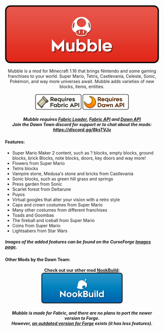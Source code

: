 [![Mubble](https://raw.githubusercontent.com/DawnTeamMC/DawnTeamMC/master/mubble/header.png)](https://www.curseforge.com/minecraft/mc-mods/mubble)

<p align="center">
	Mubble is a mod for Minecraft 1.16 that brings Nintendo and some gaming franchises to your world. Super Mario, Tetris, Castlevania, Celeste, Sonic, Pokémon, and way more universes await. Mubble adds varieties of new blocks, items, entities.<br><br>
	<a href="https://www.curseforge.com/minecraft/mc-mods/fabric-api"><img title="Requires Fabric API" height="50" src="https://raw.githubusercontent.com/DawnTeamMC/DawnTeamMC/master/fabric_api/required.png"></a>
	<a href="https://www.curseforge.com/minecraft/mc-mods/dawn"><img title="Requires Dawn API" height="50" src="https://raw.githubusercontent.com/DawnTeamMC/DawnTeamMC/master/dawn_api/required.png"></a><br>
</p>

<h5 align="center">
	Mubble requires <a href="https://fabricmc.net/use/">Fabric Loader</a>, <a href="https://www.curseforge.com/minecraft/mc-mods/fabric-api">Fabric API</a> and <a href="https://www.curseforge.com/minecraft/mc-mods/dawn">Dawn API</a><br>
	Join the Dawn Town discord for support or to chat about the mods: <a href="https://discord.gg/8ksTVJu">https://discord.gg/8ksTVJu</a><br>
</h5>

#### Features:

* Super Mario Maker 2 content, such as ? blocks, empty blocks, ground blocks, brick Blocks, note blocks, doors, key doors and way more!
* Flowers from Super Mario
* Tetris blocks
* Vampire stone, Medusa's stone and bricks from Castlevania
* Sonic blocks, such as green hill grass and springs
* Press garden from Sonic
* Scarlet forest from Deltarune
* Puyos
* Virtual googles that alter your vision with a retro style
* Caps and crown costumes from Super Mario
* Many other costumes from different franchises
* Toads and Goombas
* The fireball and iceball from Super Mario
* Coins from Super Mario
* Lightsabers from Star Wars

##### Images of the added features can be found on the CurseForge [Images page](https://www.curseforge.com/minecraft/mc-mods/mubble/screenshots).


#### Other Mods by the Dawn Team:
<p align="center">
	<strong>Check out our other mod <a href="https://www.curseforge.com/minecraft/mc-mods/nookbuild">NookBuild</a>:</strong><br>
	<a href="https://www.curseforge.com/minecraft/mc-mods/nookbuild"><img title="NookBuild" height="100" src="https://raw.githubusercontent.com/DawnTeamMC/DawnTeamMC/master/nookbuild/header.png"></a><br>
</p>

<h5 align="center">
	Mubble is made for Fabric, and there are no plans to port the newer version to Forge.<br>
	However, <a href="https://www.curseforge.com/minecraft/mc-mods/mubble-forge">an outdated version for Forge</a> exists (it has less features).<br>
</h5>